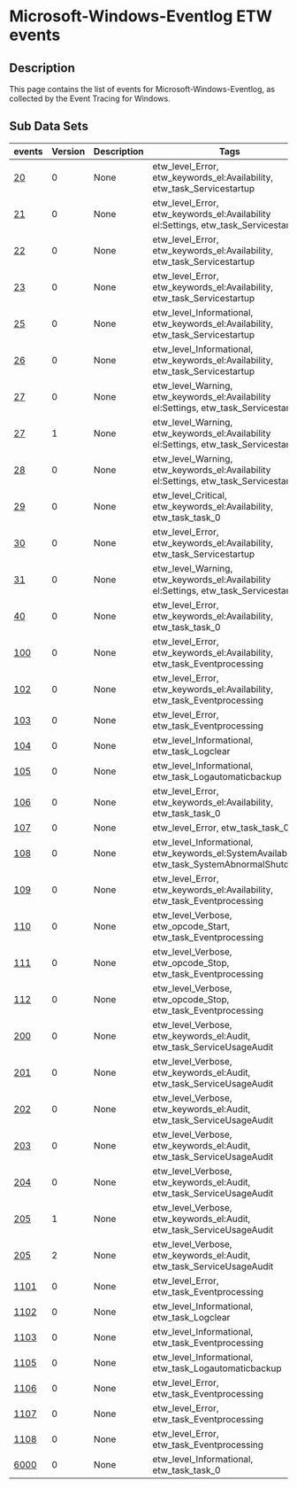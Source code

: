 # Microsoft-Windows-Eventlog ETW events

## Description
This page contains the list of events for Microsoft-Windows-Eventlog, as collected by the Event Tracing for Windows.

## Sub Data Sets
|events|Version|Description|Tags|
|---|---|---|---|
|[20](events/event-20.md)|0|None|etw_level_Error, etw_keywords_el:Availability, etw_task_Servicestartup|
|[21](events/event-21.md)|0|None|etw_level_Error, etw_keywords_el:Availability el:Settings, etw_task_Servicestartup|
|[22](events/event-22.md)|0|None|etw_level_Error, etw_keywords_el:Availability, etw_task_Servicestartup|
|[23](events/event-23.md)|0|None|etw_level_Error, etw_keywords_el:Availability, etw_task_Servicestartup|
|[25](events/event-25.md)|0|None|etw_level_Informational, etw_keywords_el:Availability, etw_task_Servicestartup|
|[26](events/event-26.md)|0|None|etw_level_Informational, etw_keywords_el:Availability, etw_task_Servicestartup|
|[27](events/event-27.md)|0|None|etw_level_Warning, etw_keywords_el:Availability el:Settings, etw_task_Servicestartup|
|[27](events/event-27_v1.md)|1|None|etw_level_Warning, etw_keywords_el:Availability el:Settings, etw_task_Servicestartup|
|[28](events/event-28.md)|0|None|etw_level_Warning, etw_keywords_el:Availability el:Settings, etw_task_Servicestartup|
|[29](events/event-29.md)|0|None|etw_level_Critical, etw_keywords_el:Availability, etw_task_task_0|
|[30](events/event-30.md)|0|None|etw_level_Error, etw_keywords_el:Availability, etw_task_Servicestartup|
|[31](events/event-31.md)|0|None|etw_level_Warning, etw_keywords_el:Availability el:Settings, etw_task_Servicestartup|
|[40](events/event-40.md)|0|None|etw_level_Error, etw_keywords_el:Availability, etw_task_task_0|
|[100](events/event-100.md)|0|None|etw_level_Error, etw_keywords_el:Availability, etw_task_Eventprocessing|
|[102](events/event-102.md)|0|None|etw_level_Error, etw_keywords_el:Availability, etw_task_Eventprocessing|
|[103](events/event-103.md)|0|None|etw_level_Error, etw_task_Eventprocessing|
|[104](events/event-104.md)|0|None|etw_level_Informational, etw_task_Logclear|
|[105](events/event-105.md)|0|None|etw_level_Informational, etw_task_Logautomaticbackup|
|[106](events/event-106.md)|0|None|etw_level_Error, etw_keywords_el:Availability, etw_task_task_0|
|[107](events/event-107.md)|0|None|etw_level_Error, etw_task_task_0|
|[108](events/event-108.md)|0|None|etw_level_Informational, etw_keywords_el:SystemAvailability, etw_task_SystemAbnormalShutdown|
|[109](events/event-109.md)|0|None|etw_level_Error, etw_keywords_el:Availability, etw_task_Eventprocessing|
|[110](events/event-110.md)|0|None|etw_level_Verbose, etw_opcode_Start, etw_task_Eventprocessing|
|[111](events/event-111.md)|0|None|etw_level_Verbose, etw_opcode_Stop, etw_task_Eventprocessing|
|[112](events/event-112.md)|0|None|etw_level_Verbose, etw_opcode_Stop, etw_task_Eventprocessing|
|[200](events/event-200.md)|0|None|etw_level_Verbose, etw_keywords_el:Audit, etw_task_ServiceUsageAudit|
|[201](events/event-201.md)|0|None|etw_level_Verbose, etw_keywords_el:Audit, etw_task_ServiceUsageAudit|
|[202](events/event-202.md)|0|None|etw_level_Verbose, etw_keywords_el:Audit, etw_task_ServiceUsageAudit|
|[203](events/event-203.md)|0|None|etw_level_Verbose, etw_keywords_el:Audit, etw_task_ServiceUsageAudit|
|[204](events/event-204.md)|0|None|etw_level_Verbose, etw_keywords_el:Audit, etw_task_ServiceUsageAudit|
|[205](events/event-205_v1.md)|1|None|etw_level_Verbose, etw_keywords_el:Audit, etw_task_ServiceUsageAudit|
|[205](events/event-205_v2.md)|2|None|etw_level_Verbose, etw_keywords_el:Audit, etw_task_ServiceUsageAudit|
|[1101](events/event-1101.md)|0|None|etw_level_Error, etw_task_Eventprocessing|
|[1102](events/event-1102.md)|0|None|etw_level_Informational, etw_task_Logclear|
|[1103](events/event-1103.md)|0|None|etw_level_Informational, etw_task_Eventprocessing|
|[1105](events/event-1105.md)|0|None|etw_level_Informational, etw_task_Logautomaticbackup|
|[1106](events/event-1106.md)|0|None|etw_level_Error, etw_task_Eventprocessing|
|[1107](events/event-1107.md)|0|None|etw_level_Error, etw_task_Eventprocessing|
|[1108](events/event-1108.md)|0|None|etw_level_Error, etw_task_Eventprocessing|
|[6000](events/event-6000.md)|0|None|etw_level_Informational, etw_task_task_0|
